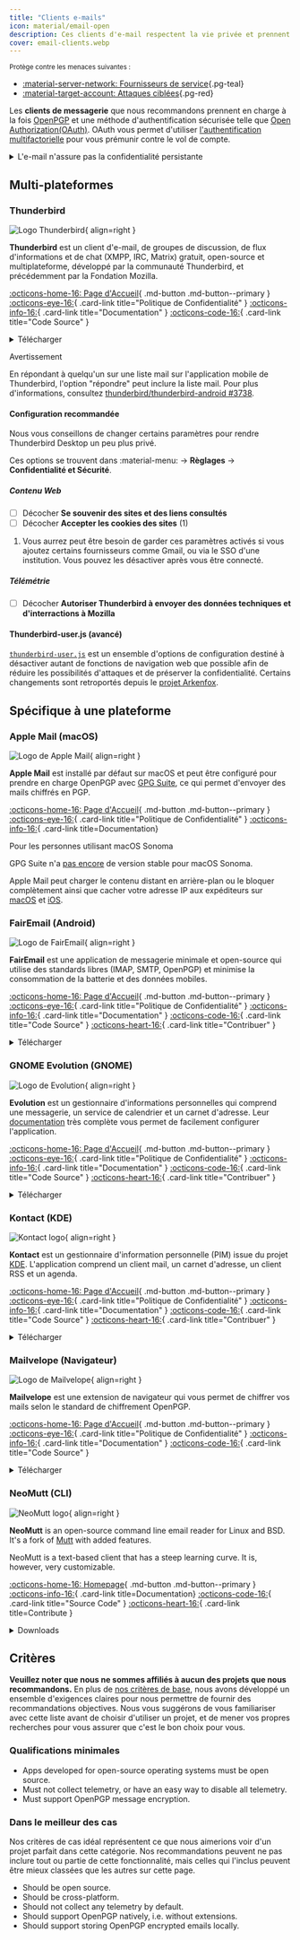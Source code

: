```yaml
---
title: "Clients e-mails"
icon: material/email-open
description: Ces clients d'e-mail respectent la vie privée et prennent en charge le chiffrement OpenPGP.
cover: email-clients.webp
---
```


<small>Protège contre les menaces suivantes :</small>

- [:material-server-network: Fournisseurs de service](basics/common-threats.md#privacy-from-service-providers ""){.pg-teal}
- [:material-target-account: Attaques ciblées](basics/common-threats.md#attacks-against-specific-individuals ""){.pg-red}

Les **clients de messagerie** que nous recommandons prennent en charge à la fois [OpenPGP](encryption.md#openpgp) et une méthode d'authentification sécurisée telle que [Open Authorization(OAuth)](basics/account-creation.md#sign-in-with-oauth). OAuth vous permet d'utiliser [l'authentification multifactorielle](basics/multi-factor-authentication.md) pour vous prémunir contre le vol de compte.

<details class="warning" markdown>
<summary>L'e-mail n'assure pas la confidentialité persistante</summary>

Même en utilisant une technologie de chiffrement de bout-en-bout (E2EE) comme OpenPGP, [certaines métadonnées](basics/email-security.md#email-metadata-overview) contenues dans l'en-tête des emails ne seront pas chiffrées.

OpenPGP ne prend pas non plus en charge la [confidentialité persistante](https://en.wikipedia.org/wiki/Forward_secrecy), ce qui signifie que si votre clé privée ou celle du destinataire est volée, tous les messages précédents chiffrés avec cette clé seront exposés : [comment protéger mes clés privées ?](basics/email-security.md) Envisagez d'utiliser un support qui assure la confidentialité persistante :

[Communication en temps réel](real-time-communication.md ""){.md-button}

</details>

## Multi-plateformes

### Thunderbird

<div class="admonition recommendation" markdown>

![Logo Thunderbird](assets/img/email-clients/thunderbird.svg){ align=right }

**Thunderbird** est un client d'e-mail, de groupes de discussion, de flux d'informations et de chat (XMPP, IRC, Matrix) gratuit, open-source et multiplateforme, développé par la communauté Thunderbird, et précédemment par la Fondation Mozilla.

[:octicons-home-16: Page d'Accueil](https://thunderbird.net){ .md-button .md-button--primary }
[:octicons-eye-16:](https://mozilla.org/privacy/thunderbird){ .card-link title="Politique de Confidentialité" }
[:octicons-info-16:](https://support.mozilla.org/products/thunderbird){ .card-link title="Documentation" }
[:octicons-code-16:](https://hg.mozilla.org/comm-central){ .card-link title="Code Source" }

<details class="downloads" markdown>
<summary>Télécharger</summary>

- [:simple-googleplay: Google Play](https://play.google.com/store/apps/details?id=net.thunderbird.android)
- [:simple-github: GitHub](https://github.com/thunderbird/thunderbird-android/releases)
- [:fontawesome-brands-windows: Windows](https://thunderbird.net)
- [:simple-apple: macOS](https://thunderbird.net)
- [:simple-linux: Linux](https://thunderbird.net)
- [:simple-flathub: Flathub](https://flathub.org/apps/details/org.mozilla.Thunderbird)

</details>

</div>

<div class="admonition warning" markdown>
<p class="admonition-title">Avertissement</p>

En répondant à quelqu'un sur une liste mail sur l'application mobile de Thunderbird, l'option "répondre" peut inclure la liste mail. Pour plus d'informations, consultez [thunderbird/thunderbird-android #3738](https://github.com/thunderbird/thunderbird-android/issues/3738).

</div>

#### Configuration recommandée

<div class="annotate" markdown>

Nous vous conseillons de changer certains paramètres pour rendre Thunderbird Desktop un peu plus privé.

Ces options se trouvent dans :material-menu: → **Règlages** → **Confidentialité et Sécurité**.

##### Contenu Web

- [ ] Décocher  **Se souvenir des sites et des liens consultés**
- [ ] Décocher  **Accepter les cookies des sites** (1)

</div>

1. Vous aurrez peut être besoin de garder ces paramètres activés si vous ajoutez certains fournisseurs comme Gmail, ou via le SSO d'une institution. Vous pouvez les désactiver après vous être connecté.

##### Télémétrie

- [ ] Décocher **Autoriser Thunderbird à envoyer des données techniques et d'interractions à Mozilla**

#### Thunderbird-user.js (avancé)

[`thunderbird-user.js`](https://github.com/HorlogeSkynet/thunderbird-user.js) est un ensemble d'options de configuration destiné à désactiver autant de fonctions de navigation web que possible afin de réduire les possibilités d'attaques et de préserver la confidentialité. Certains changements sont retroportés depuis le [projet Arkenfox](desktop-browsers.md#arkenfox-advanced).

## Spécifique à une plateforme

### Apple Mail (macOS)

<div class="admonition recommendation" markdown>

![Logo de Apple Mail](assets/img/email-clients/applemail.png){ align=right }

**Apple Mail** est installé par défaut sur macOS et peut être configuré pour prendre en charge OpenPGP avec [GPG Suite](encryption.md#gpg-suite), ce qui permet d'envoyer des mails chiffrés en PGP.

[:octicons-home-16: Page d'Accueil](https://support.apple.com/guide/mail/welcome/mac){ .md-button .md-button--primary }
[:octicons-eye-16:](https://apple.com/legal/privacy/en-ww){ .card-link title="Politique de Confidentialité" }
[:octicons-info-16:](https://support.apple.com/mail){ .card-link title=Documentation}

</details>

</div>

<div class="admonition info" markdown>
<p class="admonition-title">Pour les personnes utilisant macOS Sonoma</p>

GPG Suite n'a [pas encore](https://gpgtools.com/sonoma) de version stable pour macOS Sonoma.

</div>

Apple Mail peut charger le contenu distant en arrière-plan ou le bloquer complètement ainsi que cacher votre adresse IP aux expéditeurs sur [macOS](https://support.apple.com/guide/mail/mlhl03be2866/mac) et [iOS](https://support.apple.com/guide/iphone/iphf084865c7/ios).

### FairEmail (Android)

<div class="admonition recommendation" markdown>

![Logo de FairEmail](assets/img/email-clients/fairemail.svg){ align=right }

**FairEmail** est une application de messagerie minimale et open-source qui utilise des standards libres (IMAP, SMTP, OpenPGP) et minimise la consommation de la batterie et des données mobiles.

[:octicons-home-16: Page d'Accueil](https://email.faircode.eu){ .md-button .md-button--primary }
[:octicons-eye-16:](https://github.com/M66B/FairEmail/blob/master/PRIVACY.md){ .card-link title="Politique de Confidentialité" }
[:octicons-info-16:](https://github.com/M66B/FairEmail/blob/master/FAQ.md){ .card-link title="Documentation" }
[:octicons-code-16:](https://github.com/M66B/FairEmail){ .card-link title="Code Source" }
[:octicons-heart-16:](https://email.faircode.eu/donate){ .card-link title="Contribuer" }

<details class="downloads" markdown>
<summary>Télécharger</summary>

- [:simple-googleplay: Google Play](https://play.google.com/store/apps/details?id=eu.faircode.email)
- [:simple-github: GitHub](https://github.com/M66B/FairEmail/releases)

</details>

</div>

### GNOME Evolution (GNOME)

<div class="admonition recommendation" markdown>

![Logo de Evolution](assets/img/email-clients/evolution.svg){ align=right }

**Evolution** est un gestionnaire d'informations personnelles qui comprend une messagerie, un service de calendrier et un carnet d'adresse. Leur [documentation](https://help.gnome.org/users/evolution/stable) très complète vous permet de facilement configurer l'application.

[:octicons-home-16: Page d'Accueil](https://wiki.gnome.org/Apps/Evolution){ .md-button .md-button--primary }
[:octicons-eye-16:](https://wiki.gnome.org/Apps/Evolution/PrivacyPolicy){ .card-link title="Politique de Confidentialité" }
[:octicons-info-16:](https://help.gnome.org/users/evolution/stable){ .card-link title="Documentation" }
[:octicons-code-16:](https://gitlab.gnome.org/GNOME/evolution){ .card-link title="Code Source" }
[:octicons-heart-16:](https://gnome.org/donate){ .card-link title="Contribuer" }

<details class="downloads" markdown>
<summary>Télécharger</summary>

- [:simple-flathub: Flathub](https://flathub.org/apps/details/org.gnome.Evolution)

</details>

</div>

### Kontact (KDE)

<div class="admonition recommendation" markdown>

![Kontact logo](assets/img/email-clients/kontact.svg){ align=right }

**Kontact** est un gestionnaire d'information personnelle (PIM) issue du projet [KDE](https://kde.org). L'application comprend un client mail, un carnet d'adresse, un client RSS et un agenda.

[:octicons-home-16: Page d'Accueil](https://kontact.kde.org){ .md-button .md-button--primary }
[:octicons-eye-16:](https://kde.org/privacypolicy-apps){ .card-link title="Politique de Confidentialité" }
[:octicons-info-16:](https://kontact.kde.org/users){ .card-link title="Documentation" }
[:octicons-code-16:](https://invent.kde.org/pim/kmail){ .card-link title="Code Source" }
[:octicons-heart-16:](https://kde.org/community/donations){ .card-link title="Contribuer" }

<details class="downloads" markdown>
<summary>Télécharger</summary>

- [:simple-linux: Linux](https://kontact.kde.org/download)
- [:simple-flathub: Flathub](https://flathub.org/apps/details/org.kde.kontact)

</details>

</div>

### Mailvelope (Navigateur)

<div class="admonition recommendation" markdown>

![Logo de Mailvelope](assets/img/email-clients/mailvelope.svg){ align=right }

**Mailvelope** est une extension de navigateur qui vous permet de chiffrer vos mails selon le standard de chiffrement OpenPGP.

[:octicons-home-16: Page d'Accueil](https://mailvelope.com){ .md-button .md-button--primary }
[:octicons-eye-16:](https://mailvelope.com/privacy-policy){ .card-link title="Politique de Confidentialité" }
[:octicons-info-16:](https://mailvelope.com/faq){ .card-link title="Documentation" }
[:octicons-code-16:](https://github.com/mailvelope/mailvelope){ .card-link title="Code Source" }

<details class="downloads" markdown>
<summary>Télécharger</summary>

- [:simple-firefoxbrowser: Firefox](https://addons.mozilla.org/firefox/addon/mailvelope)
- [:simple-googlechrome: Chrome](https://chrome.google.com/webstore/detail/mailvelope/kajibbejlbohfaggdiogboambcijhkke)
- [:fontawesome-brands-edge: Edge](https://microsoftedge.microsoft.com/addons/detail/mailvelope/dgcbddhdhjppfdfjpciagmmibadmoapc)

</details>

</div>

### NeoMutt (CLI)

<div class="admonition recommendation" markdown>

![NeoMutt logo](assets/img/email-clients/mutt.svg){ align=right }

**NeoMutt** is an open-source command line email reader for Linux and BSD. It's a fork of [Mutt](https://en.wikipedia.org/wiki/Mutt_(email_client)) with added features.

NeoMutt is a text-based client that has a steep learning curve. It is, however, very customizable.

[:octicons-home-16: Homepage](https://neomutt.org){ .md-button .md-button--primary }
[:octicons-info-16:](https://neomutt.org/guide){ .card-link title=Documentation}
[:octicons-code-16:](https://github.com/neomutt/neomutt){ .card-link title="Source Code" }
[:octicons-heart-16:](https://paypal.com/paypalme/russon){ .card-link title=Contribute }

<details class="downloads" markdown>
<summary>Downloads</summary>

- [:simple-apple: macOS](https://neomutt.org/distro)
- [:simple-linux: Linux](https://neomutt.org/distro)

</details>

</div>

## Critères

**Veuillez noter que nous ne sommes affiliés à aucun des projets que nous recommandons.** En plus de [nos critères de base](about/criteria.md), nous avons développé un ensemble d'exigences claires pour nous permettre de fournir des recommandations objectives. Nous vous suggérons de vous familiariser avec cette liste avant de choisir d'utiliser un projet, et de mener vos propres recherches pour vous assurer que c'est le bon choix pour vous.

### Qualifications minimales

- Apps developed for open-source operating systems must be open source.
- Must not collect telemetry, or have an easy way to disable all telemetry.
- Must support OpenPGP message encryption.

### Dans le meilleur des cas

Nos critères de cas idéal représentent ce que nous aimerions voir d'un projet parfait dans cette catégorie. Nos recommandations peuvent ne pas inclure tout ou partie de cette fonctionnalité, mais celles qui l'inclus peuvent être mieux classées que les autres sur cette page.

- Should be open source.
- Should be cross-platform.
- Should not collect any telemetry by default.
- Should support OpenPGP natively, i.e. without extensions.
- Should support storing OpenPGP encrypted emails locally.
